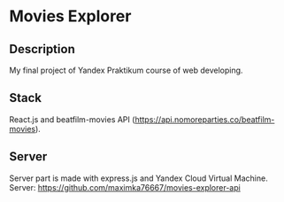 # Movies Explorer

## Description
My final project of Yandex Praktikum course of web developing.  

## Stack
React.js and beatfilm-movies API (https://api.nomoreparties.co/beatfilm-movies).  

## Server
Server part is made with express.js and Yandex Cloud Virtual Machine.  
Server: https://github.com/maximka76667/movies-explorer-api
